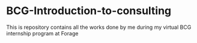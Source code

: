 # BCG-Introduction-to-consulting
This is repository contains all the works done by me during my virtual BCG internship program at Forage
